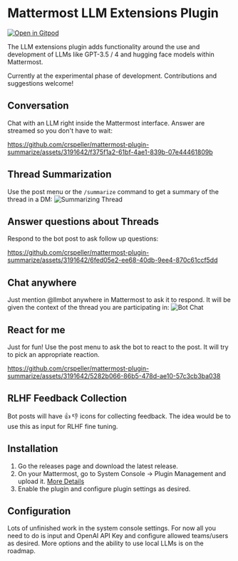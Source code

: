 # Mattermost LLM Extensions Plugin

[![Open in Gitpod](https://gitpod.io/button/open-in-gitpod.svg)](https://gitpod.io/#https://github.com/azigler/mattermost-plugin-summarize)

The LLM extensions plugin adds functionality around the use and development of LLMs like GPT-3.5 / 4 and hugging face models within Mattermost. 

Currently at the experimental phase of development. Contributions and suggestions welcome! 

## Conversation

Chat with an LLM right inside the Mattermost interface. Answer are streamed so you don't have to wait:

https://github.com/crspeller/mattermost-plugin-summarize/assets/3191642/f375f1a2-61bf-4ae1-839b-07e44461809b

## Thread Summarization
Use the post menu or the `/summarize` command to get a summary of the thread in a DM:
![Summarizing Thread](/img/summarize_thread.png)

## Answer questions about Threads
Respond to the bot post to ask follow up questions:

https://github.com/crspeller/mattermost-plugin-summarize/assets/3191642/6fed05e2-ee68-40db-9ee4-870c61ccf5dd

## Chat anywhere
Just mention @llmbot anywhere in Mattermost to ask it to respond. It will be given the context of the thread you are participating in:
![Bot Chat](/img/mention_bot.png)

## React for me
Just for fun! Use the post menu to ask the bot to react to the post. It will try to pick an appropriate reaction.

https://github.com/crspeller/mattermost-plugin-summarize/assets/3191642/5282b066-86b5-478d-ae10-57c3cb3ba038

## RLHF Feedback Collection
Bot posts will have :+1: :-1: icons for collecting feedback. The idea would be to use this as input for RLHF fine tuning.


## Installation

1. Go the releases page and download the latest release.
2. On your Mattermost, go to System Console -> Plugin Management and upload it. [More Details](https://docs.mattermost.com/administration/plugins.html#plugin-uploads)
3. Enable the plugin and configure plugin settings as desired.

## Configuration

Lots of unfinished work in the system console settings. For now all you need to do is input and OpenAI API Key and configure allowed teams/users as desired. More options and the ability to use local LLMs is on the roadmap.
